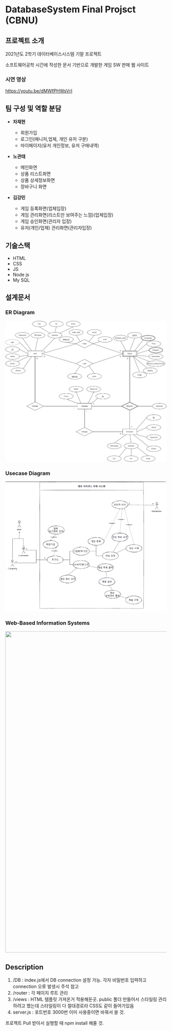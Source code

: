 # DatabaseSystem Final Projsct (CBNU)
## 프로젝트 소개
2021년도 2학기 데이터베이스시스템 기말 프로젝트

소프트웨어공학 시간에 작성한 문서 기반으로 개발한 게임 SW 판매 웹 사이트

### 시연 영상
https://youtu.be/dMWfPHWsVrI

## 팀 구성 및 역할 분담
- **차재현**
  - 회원가입
  - 로그인(매니저,업체, 개인 유저 구분)
  - 마이페이지(유저 개인정보, 유저 구매내역)

- **노관태**
  - 메인화면
  - 상품 리스트화면
  - 상품 상세정보화면
  - 장바구니 화면

- **김강민**
  - 게임 등록화면(업체입장)
  - 게임 관리화면(리스트만 보여주는 느낌)(업체입장)
  - 게임 승인화면(관리자 입장)
  - 유저(개인/업체) 관리화면(관리자입장)

## 기술스택
- HTML
- CSS
- JS
- Node js
- My SQL


## 설계문서
### ER Diagram
<img src="./docs/ER_Diagram.png" width="600">

### Usecase Diagram
<img src="./docs/Usecase_Diagram.png" width="600">

### Web-Based Information Systems
<img src="https://user-images.githubusercontent.com/41673190/154033853-1675318e-6382-4eb2-9c6f-181e3cdee311.png" width="600" height="1000">

## Description 
1. /DB : index.js에서 DB connection 설정 가능. 각자 비밀번호 입력하고 connection 오류 발생시 주석 참고
2. /router : 각 페이지 루트 관리
3. /views : HTML 템플릿 가져온거 적용해둔곳. public 폴더 만들어서 스타일링 관리하려고 했는데 스타일링이 다 절대경로라 CSS도 같이 들어가있음
4. server.js : 포트번호 3000번 이미 사용중이면 바꿔서 쓸 것.

프로젝트 Pull 받아서 실행할 때 npm install 해줄 것.

